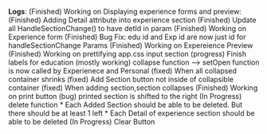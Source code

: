**Logs**: 
    (Finished) Working on Displaying experience forms and preview:
    (Finished) Adding Detail attribute into experience section 
    (Finished) Update all HandleSectionChange() to have detId in param
    (Finished) Working on Experience form 
    (Finished) Bug Fix: edu id and Exp id are now just id for handleSectionChange Params
    (Finished) Working on Expereience Preview
    (Finished) Working on prettifying app.css input section
    (progress) Finish labels for education
    (mostly working) collapse function --> setOpen function is now called by Experienece and Personal
        (fixed) When all collapsed container shrinks
        (fixed) Add Section button not inside of collapsible container
        (fixed) When adding section,section collapses
    (Finished) Working on print button
        (bug) printed section is shifted to the right
    (In Progress) delete function
        * Each Added Section should be able to be deleted. But there should be at least 1 left
        * Each Detail of experience section should be able to be deleted
    (In Progress) Clear Button 

 

